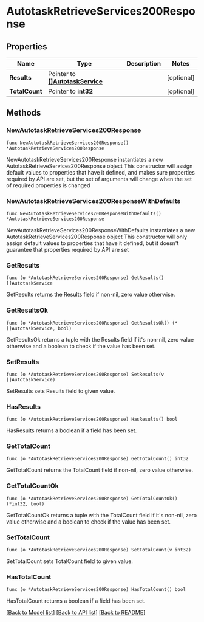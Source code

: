 # AutotaskRetrieveServices200Response

## Properties

Name | Type | Description | Notes
------------ | ------------- | ------------- | -------------
**Results** | Pointer to [**[]AutotaskService**](AutotaskService.md) |  | [optional] 
**TotalCount** | Pointer to **int32** |  | [optional] 

## Methods

### NewAutotaskRetrieveServices200Response

`func NewAutotaskRetrieveServices200Response() *AutotaskRetrieveServices200Response`

NewAutotaskRetrieveServices200Response instantiates a new AutotaskRetrieveServices200Response object
This constructor will assign default values to properties that have it defined,
and makes sure properties required by API are set, but the set of arguments
will change when the set of required properties is changed

### NewAutotaskRetrieveServices200ResponseWithDefaults

`func NewAutotaskRetrieveServices200ResponseWithDefaults() *AutotaskRetrieveServices200Response`

NewAutotaskRetrieveServices200ResponseWithDefaults instantiates a new AutotaskRetrieveServices200Response object
This constructor will only assign default values to properties that have it defined,
but it doesn't guarantee that properties required by API are set

### GetResults

`func (o *AutotaskRetrieveServices200Response) GetResults() []AutotaskService`

GetResults returns the Results field if non-nil, zero value otherwise.

### GetResultsOk

`func (o *AutotaskRetrieveServices200Response) GetResultsOk() (*[]AutotaskService, bool)`

GetResultsOk returns a tuple with the Results field if it's non-nil, zero value otherwise
and a boolean to check if the value has been set.

### SetResults

`func (o *AutotaskRetrieveServices200Response) SetResults(v []AutotaskService)`

SetResults sets Results field to given value.

### HasResults

`func (o *AutotaskRetrieveServices200Response) HasResults() bool`

HasResults returns a boolean if a field has been set.

### GetTotalCount

`func (o *AutotaskRetrieveServices200Response) GetTotalCount() int32`

GetTotalCount returns the TotalCount field if non-nil, zero value otherwise.

### GetTotalCountOk

`func (o *AutotaskRetrieveServices200Response) GetTotalCountOk() (*int32, bool)`

GetTotalCountOk returns a tuple with the TotalCount field if it's non-nil, zero value otherwise
and a boolean to check if the value has been set.

### SetTotalCount

`func (o *AutotaskRetrieveServices200Response) SetTotalCount(v int32)`

SetTotalCount sets TotalCount field to given value.

### HasTotalCount

`func (o *AutotaskRetrieveServices200Response) HasTotalCount() bool`

HasTotalCount returns a boolean if a field has been set.


[[Back to Model list]](../README.md#documentation-for-models) [[Back to API list]](../README.md#documentation-for-api-endpoints) [[Back to README]](../README.md)



